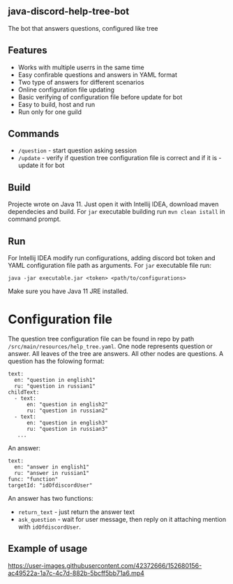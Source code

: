 ## java-discord-help-tree-bot
The bot that answers questions, configured like tree

## Features
- Works with multiple userrs in the same time
- Easy confirable questions and answers in YAML format
- Two type of answers for different scenarios 
- Online configuration file updating
- Basic verifying of configuration file before update for bot
- Easy to build, host and run
- Run only for one guild 

## Commands
- `/question` - start question asking session
- `/update` - verify if question tree configuration file is correct and if it is - update it for bot

## Build
Projecte wrote on Java 11.
Just open it with Intellij IDEA, download maven dependecies and build. For `jar` executable building run `mvn clean istall` in command prompt.

## Run
For Intellij IDEA modify run configurations, adding discord bot token and YAML configuration file path as arguments. For `jar` executable file run:
```
java -jar executable.jar <token> <path/to/configurations>
```
Make sure you have Java 11 JRE installed.

# Configuration file
The question tree configuration file can be found in repo by path `/src/main/resources/help_tree.yaml`.
One node represents question or answer. All leaves of the tree are answers. All other nodes are questions.
A question has the folowing format:
```
text:
  en: "question in english1"
  ru: "question in russian1"
childText:
  - text:
      en: "question in english2"
      ru: "question in russian2"
  - text:
      en: "question in english3"
      ru: "question in russian3"
   ...
```
An answer:
```
text:
  en: "answer in english1"
  ru: "answer in russian1"
func: "function"
targetId: "idOfdiscordUser"
```
An answer has two functions:
- `return_text` - just return the answer text
- `ask_question` - wait for user message, then reply on it attaching mention with `idOfdiscordUser`.

## Example of usage
https://user-images.githubusercontent.com/42372666/152680156-ac49522a-1a7c-4c7d-882b-5bcff5bb71a6.mp4

